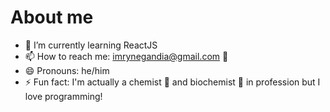 # About me

- 🌱 I’m currently learning ReactJS
- 📫 How to reach me: imrynegandia@gmail.com 📧
- 😄 Pronouns: he/him
- ⚡ Fun fact: I'm actually a chemist 🧪 and biochemist 🧬 in profession but I love programming!

